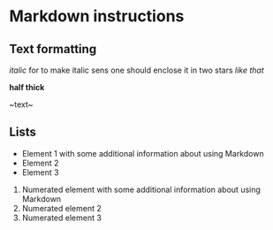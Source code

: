 # Markdown instructions

## Text formatting

*italic* for to make italic sens one should enclose it in two stars *like that*

**half thick**

~text~

## Lists

* Element 1 with some additional information about using Markdown
* Element 2
* Element 3

1. Numerated element with some additional information about using Markdown
2. Numerated element 2
3. Numerated element 3

